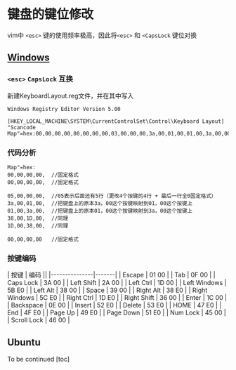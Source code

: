 # 键盘的键位修改

vim中 `<esc>` 键的使用频率极高，因此将`<esc>` 和 `<CapsLock` 键位对换

## [Windows](https://blog.csdn.net/Ace_Shiyuan/article/details/81283065)

### `<esc>` `CapsLock` 互换

新建KeyboardLayout.reg文件，并在其中写入

```reg
Windows Registry Editor Version 5.00

[HKEY_LOCAL_MACHINE\SYSTEM\CurrentControlSet\Control\Keyboard Layout]
"Scancode Map"=hex:00,00,00,00,00,00,00,00,03,00,00,00,3a,00,01,00,01,00,3a,00,00,00,00,00,
```

### 代码分析
```reg
Map"=hex:
00,00,00,00,  //固定格式
00,00,00,00,  //固定格式

05,00,00,00,  //05表示后面还有5行（更改4个按键的4行 + 最后一行全0固定格式）
3a,00,01,00,  //把键盘上的原本3a，00这个按键映射到01，00这个按键上
01,00,3a,00,  //把键盘上的原本01，00这个按键映射到3a，00这个按键上
38,00,1D,00,  //同理
1D,00,38,00,  //同理

00,00,00,00   //固定格式
```


### 按键编码

| 按键          | 编码  ||
|---------------|-------|
| Escape        | 01 00 |
| Tab           | 0F 00 |
| Caps Lock     | 3A 00 |
| Left Shift    | 2A 00 |
| Left Ctrl     | 1D 00 |
| Left Windows  | 5B E0 |
| Left Alt      | 38 00 |
| Space         | 39 00 |
| Right Alt     | 38 E0 |
| Right Windows | 5C E0 |
| Right Ctrl    | 1D E0 |
| Right Shift   | 36 00 |
| Enter         | 1C 00 |
| Backspace     | 0E 00 |
| Insert        | 52 E0 |
| Delete        | 53 E0 |
| HOME          | 47 E0 |
| End           | 4F E0 |
| Page Up       | 49 E0 |
| Page Down     | 51 E0 |
| Num Lock      | 45 00 |
| Scroll Lock   | 46 00 |

## Ubuntu

To be continued
[toc]
